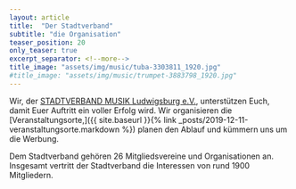 ```yaml
---
layout: article
title:  "Der Stadtverband"
subtitle: "die Organisation"
teaser_position: 20
only_teaser: true
excerpt_separator: <!--more-->
title_image: "assets/img/music/tuba-3303811_1920.jpg"
#title_image: "assets/img/music/trumpet-3883798_1920.jpg"
---
```

Wir, der [STADTVERBAND MUSIK Ludwigsburg e.V.](https://www.svm-ludwigsburg.de/), 
unterstützen Euch, damit Euer Auftritt ein voller Erfolg wird.
Wir organisieren die 
[Veranstaltungsorte,]({{ site.baseurl }}{% link _posts/2019-12-11-veranstaltungsorte.markdown %})
planen den Ablauf und kümmern uns um die Werbung.

Dem Stadtverband gehören 26 Mitgliedsvereine und Organisationen an. 
Insgesamt vertritt der Stadtverband die Interessen von rund 1900 Mitgliedern.
<!--more-->
